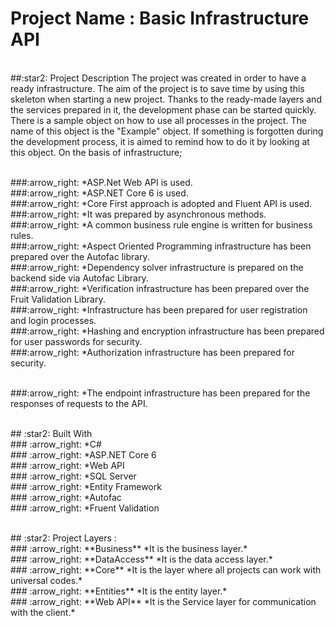 # Project Name : Basic Infrastructure API
</p><br/>
##:star2: Project Description
The project was created in order to have a ready infrastructure. The aim of the project is to save time by using this skeleton when starting a new project. Thanks to the ready-made layers and the services prepared in it, the development phase can be started quickly. There is a sample object on how to use all processes in the project. The name of this object is the "Example" object. If something is forgotten during the development process, it is aimed to remind how to do it by looking at this object. On the basis of infrastructure;
</p><br/>
###:arrow_right:  *ASP.Net Web API is used.<br/>
###:arrow_right:  *ASP.NET Core 6 is used.<br/>
###:arrow_right:  *Core First approach is adopted and Fluent API is used.<br/>
###:arrow_right:  *It was prepared by asynchronous methods.<br/>
###:arrow_right:  *A common business rule engine is written for business rules.<br/>
###:arrow_right:  *Aspect Oriented Programming infrastructure has been prepared over the Autofac library.<br/>
###:arrow_right:  *Dependency solver infrastructure is prepared on the backend side via Autofac Library.<br/>
###:arrow_right:  *Verification infrastructure has been prepared over the Fruit Validation Library.<br/>
###:arrow_right:  *Infrastructure has been prepared for user registration and login processes.<br/>
###:arrow_right:  *Hashing and encryption infrastructure has been prepared for user passwords for security.<br/>
###:arrow_right:  *Authorization infrastructure has been prepared for security.</p><br/>
###:arrow_right:  *The endpoint infrastructure has been prepared for the responses of requests to the API.<br/>
</p><br/>
## :star2: Built With <br/>
### :arrow_right:  *C# <br/>
### :arrow_right:  *ASP.NET Core 6 <br/>
### :arrow_right:  *Web API <br/>
### :arrow_right:  *SQL Server <br/>
### :arrow_right:  *Entity Framework <br/>
### :arrow_right:  *Autofac <br/>
### :arrow_right:  *Fruent Validation <br/>
</p><br/>
## :star2: Project Layers : <br/>
### :arrow_right: **Business** *It is the business layer.* <br/>
### :arrow_right: **DataAccess** *It is the data access layer.* <br/>
### :arrow_right: **Core** *It is the layer where all projects can work with universal codes.* <br/>
### :arrow_right: **Entities** *It is the entity layer.* <br/>
### :arrow_right: **Web API** *It is the Service layer for communication with the client.* <br/>

